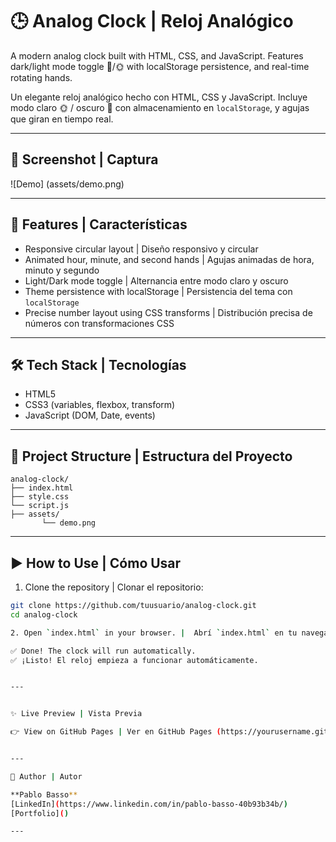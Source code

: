 # 🕒 Analog Clock | Reloj Analógico

A modern analog clock built with HTML, CSS, and JavaScript. Features dark/light mode toggle 🌙/🌞 with localStorage persistence, and real-time rotating hands.

Un elegante reloj analógico hecho con HTML, CSS y JavaScript. Incluye modo claro 🌞 / oscuro 🌙 con almacenamiento en `localStorage`, y agujas que giran en tiempo real.

---

## 📸 Screenshot | Captura

![Demo] (assets/demo.png)

---

## 🚀 Features | Características

- Responsive circular layout | Diseño responsivo y circular  
- Animated hour, minute, and second hands | Agujas animadas de hora, minuto y segundo  
- Light/Dark mode toggle | Alternancia entre modo claro y oscuro  
- Theme persistence with localStorage | Persistencia del tema con `localStorage`  
- Precise number layout using CSS transforms | Distribución precisa de números con transformaciones CSS  

---

## 🛠️ Tech Stack | Tecnologías

- HTML5  
- CSS3 (variables, flexbox, transform)  
- JavaScript (DOM, Date, events)  

---

## 📁 Project Structure | Estructura del Proyecto

```
analog-clock/
├── index.html
├── style.css
└── script.js
├── assets/
       └── demo.png

```

---

## ▶️ How to Use | Cómo Usar

1. Clone the repository | Clonar el repositorio:
```bash
git clone https://github.com/tuusuario/analog-clock.git
cd analog-clock

2. Open `index.html` in your browser. |  Abrí `index.html` en tu navegador.

✅ Done! The clock will run automatically.
✅ ¡Listo! El reloj empieza a funcionar automáticamente.


---


✨ Live Preview | Vista Previa

👉 View on GitHub Pages | Ver en GitHub Pages (https://yourusername.github.io/analog-clock)


---

👤 Author | Autor

**Pablo Basso**  
[LinkedIn](https://www.linkedin.com/in/pablo-basso-40b93b34b/)  
[Portfolio]()

---
